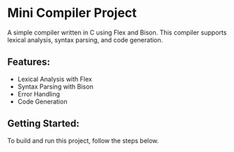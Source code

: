 # Mini Compiler Project
A simple compiler written in C using Flex and Bison. This compiler supports lexical analysis, syntax parsing, and code generation.

## Features:
- Lexical Analysis with Flex
- Syntax Parsing with Bison
- Error Handling
- Code Generation

## Getting Started:
To build and run this project, follow the steps below.

